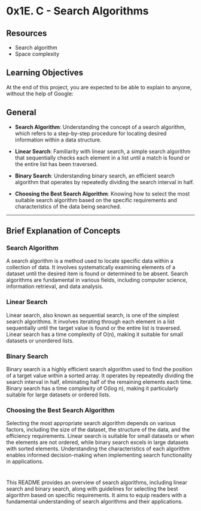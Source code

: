 
# 0x1E. C - Search Algorithms

## Resources

-   Search algorithm
-   Space complexity

## Learning Objectives

At the end of this project, you are expected to be able to explain to anyone, without the help of Google:

## General

-   **Search Algorithm**: Understanding the concept of a search algorithm, which refers to a step-by-step procedure for locating desired information within a data structure.
    
-   **Linear Search**: Familiarity with linear search, a simple search algorithm that sequentially checks each element in a list until a match is found or the entire list has been traversed.
    
-   **Binary Search**: Understanding binary search, an efficient search algorithm that operates by repeatedly dividing the search interval in half.
    
-   **Choosing the Best Search Algorithm**: Knowing how to select the most suitable search algorithm based on the specific requirements and characteristics of the data being searched.
    

----------

## Brief Explanation of Concepts

### Search Algorithm

A search algorithm is a method used to locate specific data within a collection of data. It involves systematically examining elements of a dataset until the desired item is found or determined to be absent. Search algorithms are fundamental in various fields, including computer science, information retrieval, and data analysis.

### Linear Search

Linear search, also known as sequential search, is one of the simplest search algorithms. It involves iterating through each element in a list sequentially until the target value is found or the entire list is traversed. Linear search has a time complexity of O(n), making it suitable for small datasets or unordered lists.

### Binary Search

Binary search is a highly efficient search algorithm used to find the position of a target value within a sorted array. It operates by repeatedly dividing the search interval in half, eliminating half of the remaining elements each time. Binary search has a time complexity of O(log n), making it particularly suitable for large datasets or ordered lists.

### Choosing the Best Search Algorithm

Selecting the most appropriate search algorithm depends on various factors, including the size of the dataset, the structure of the data, and the efficiency requirements. Linear search is suitable for small datasets or when the elements are not ordered, while binary search excels in large datasets with sorted elements. Understanding the characteristics of each algorithm enables informed decision-making when implementing search functionality in applications.

#

This README provides an overview of search algorithms, including linear search and binary search, along with guidelines for selecting the best algorithm based on specific requirements. It aims to equip readers with a fundamental understanding of search algorithms and their applications.

